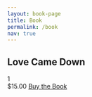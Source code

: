```yaml
---
layout: book-page
title: Book
permalink: /book
nav: true
---
```


<div id="book-container">
	<div id="book-wrapper">
		<div id="book">
		</div>
	</div>
    <div class="simpleCart_shelfItem">
          <h2 class="item_name vanish">Love Came Down</h2>
            <div class="item_quantity vanish">1</div>
          <span class="item_price vanish">$15.00</span>
             <a href="javascript:;" class="simpleCart_checkout book-button"><span class="item_add" href="javascript:;"><span href="javascript:;" class="simpleCart_empty">Buy the Book</span></span></a>
    </div>
</div>



